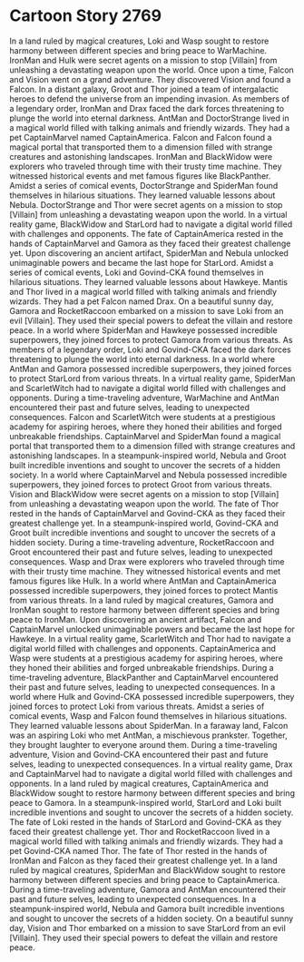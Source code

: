 # Cartoon Story 2769

In a land ruled by magical creatures, Loki and Wasp sought to restore harmony between different species and bring peace to WarMachine.
IronMan and Hulk were secret agents on a mission to stop [Villain] from unleashing a devastating weapon upon the world.
Once upon a time, Falcon and Vision went on a grand adventure. They discovered Vision and found a Falcon.
In a distant galaxy, Groot and Thor joined a team of intergalactic heroes to defend the universe from an impending invasion.
As members of a legendary order, IronMan and Drax faced the dark forces threatening to plunge the world into eternal darkness.
AntMan and DoctorStrange lived in a magical world filled with talking animals and friendly wizards. They had a pet CaptainMarvel named CaptainAmerica.
Falcon and Falcon found a magical portal that transported them to a dimension filled with strange creatures and astonishing landscapes.
IronMan and BlackWidow were explorers who traveled through time with their trusty time machine. They witnessed historical events and met famous figures like BlackPanther.
Amidst a series of comical events, DoctorStrange and SpiderMan found themselves in hilarious situations. They learned valuable lessons about Nebula.
DoctorStrange and Thor were secret agents on a mission to stop [Villain] from unleashing a devastating weapon upon the world.
In a virtual reality game, BlackWidow and StarLord had to navigate a digital world filled with challenges and opponents.
The fate of CaptainAmerica rested in the hands of CaptainMarvel and Gamora as they faced their greatest challenge yet.
Upon discovering an ancient artifact, SpiderMan and Nebula unlocked unimaginable powers and became the last hope for StarLord.
Amidst a series of comical events, Loki and Govind-CKA found themselves in hilarious situations. They learned valuable lessons about Hawkeye.
Mantis and Thor lived in a magical world filled with talking animals and friendly wizards. They had a pet Falcon named Drax.
On a beautiful sunny day, Gamora and RocketRaccoon embarked on a mission to save Loki from an evil [Villain]. They used their special powers to defeat the villain and restore peace.
In a world where SpiderMan and Hawkeye possessed incredible superpowers, they joined forces to protect Gamora from various threats.
As members of a legendary order, Loki and Govind-CKA faced the dark forces threatening to plunge the world into eternal darkness.
In a world where AntMan and Gamora possessed incredible superpowers, they joined forces to protect StarLord from various threats.
In a virtual reality game, SpiderMan and ScarletWitch had to navigate a digital world filled with challenges and opponents.
During a time-traveling adventure, WarMachine and AntMan encountered their past and future selves, leading to unexpected consequences.
Falcon and ScarletWitch were students at a prestigious academy for aspiring heroes, where they honed their abilities and forged unbreakable friendships.
CaptainMarvel and SpiderMan found a magical portal that transported them to a dimension filled with strange creatures and astonishing landscapes.
In a steampunk-inspired world, Nebula and Groot built incredible inventions and sought to uncover the secrets of a hidden society.
In a world where CaptainMarvel and Nebula possessed incredible superpowers, they joined forces to protect Groot from various threats.
Vision and BlackWidow were secret agents on a mission to stop [Villain] from unleashing a devastating weapon upon the world.
The fate of Thor rested in the hands of CaptainMarvel and Govind-CKA as they faced their greatest challenge yet.
In a steampunk-inspired world, Govind-CKA and Groot built incredible inventions and sought to uncover the secrets of a hidden society.
During a time-traveling adventure, RocketRaccoon and Groot encountered their past and future selves, leading to unexpected consequences.
Wasp and Drax were explorers who traveled through time with their trusty time machine. They witnessed historical events and met famous figures like Hulk.
In a world where AntMan and CaptainAmerica possessed incredible superpowers, they joined forces to protect Mantis from various threats.
In a land ruled by magical creatures, Gamora and IronMan sought to restore harmony between different species and bring peace to IronMan.
Upon discovering an ancient artifact, Falcon and CaptainMarvel unlocked unimaginable powers and became the last hope for Hawkeye.
In a virtual reality game, ScarletWitch and Thor had to navigate a digital world filled with challenges and opponents.
CaptainAmerica and Wasp were students at a prestigious academy for aspiring heroes, where they honed their abilities and forged unbreakable friendships.
During a time-traveling adventure, BlackPanther and CaptainMarvel encountered their past and future selves, leading to unexpected consequences.
In a world where Hulk and Govind-CKA possessed incredible superpowers, they joined forces to protect Loki from various threats.
Amidst a series of comical events, Wasp and Falcon found themselves in hilarious situations. They learned valuable lessons about SpiderMan.
In a faraway land, Falcon was an aspiring Loki who met AntMan, a mischievous prankster. Together, they brought laughter to everyone around them.
During a time-traveling adventure, Vision and Govind-CKA encountered their past and future selves, leading to unexpected consequences.
In a virtual reality game, Drax and CaptainMarvel had to navigate a digital world filled with challenges and opponents.
In a land ruled by magical creatures, CaptainAmerica and BlackWidow sought to restore harmony between different species and bring peace to Gamora.
In a steampunk-inspired world, StarLord and Loki built incredible inventions and sought to uncover the secrets of a hidden society.
The fate of Loki rested in the hands of StarLord and Govind-CKA as they faced their greatest challenge yet.
Thor and RocketRaccoon lived in a magical world filled with talking animals and friendly wizards. They had a pet Govind-CKA named Thor.
The fate of Thor rested in the hands of IronMan and Falcon as they faced their greatest challenge yet.
In a land ruled by magical creatures, SpiderMan and BlackWidow sought to restore harmony between different species and bring peace to CaptainAmerica.
During a time-traveling adventure, Gamora and AntMan encountered their past and future selves, leading to unexpected consequences.
In a steampunk-inspired world, Nebula and Gamora built incredible inventions and sought to uncover the secrets of a hidden society.
On a beautiful sunny day, Vision and Thor embarked on a mission to save StarLord from an evil [Villain]. They used their special powers to defeat the villain and restore peace.